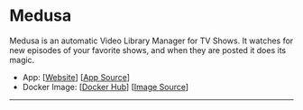 # Medusa

Medusa is an automatic Video Library Manager for TV Shows. It watches for new episodes of your favorite shows, and when they are posted it does its magic.

- App: [[Website](https://pymedusa.com/)] [[App Source](https://github.com/linuxserver-archive/docker-medusa-armhf)]
- Docker Image: [[Docker Hub](https://hub.docker.com/)] [[Image Source](https://hub.docker.com/r/linuxserver/medusa/)]

---